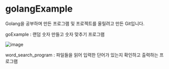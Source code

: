 # golangExample
Golang을 공부하며 만든 프로그램 및 프로젝트를 올릴려고 만든 Git입니다.

goExample : 랜덤 숫자 만들고 숫자 맞추기 프로그램

![image](https://user-images.githubusercontent.com/48270821/227760177-4d72ea3c-cf98-48dd-ad10-18a35c4f9566.png)

word_search_program : 파일들을 읽어 입력한 단어가 있는지 확인하고 출력하는 프로그램
